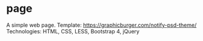 # page

A simple web page.
Template: https://graphicburger.com/notify-psd-theme/
Technologies: HTML, CSS, LESS, Bootstrap 4, jQuery

